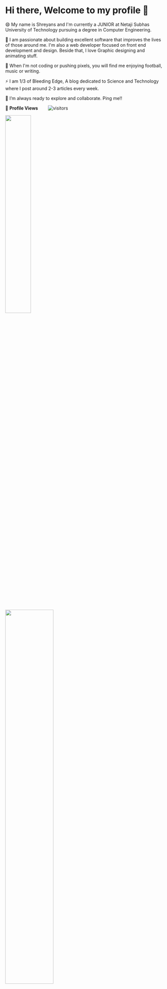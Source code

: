 <!--
### Hi there 👋

**Shreyans121/Shreyans121** is a ✨ _special_ ✨ repository because its `README.md` (this file) appears on your GitHub profile.

Here are some ideas to get you started:

- 🔭 I’m currently working on ...
- 🌱 I’m currently learning ...
- 👯 I’m looking to collaborate on ...
- 🤔 I’m looking for help with ...
- 💬 Ask me about ...
- 📫 How to reach me: ...
- 😄 Pronouns: ...
- ⚡ Fun fact: ...
![Shreyans121's github stats](https://github-readme-stats.vercel.app/api?username=shreyans121&show_icons=true&theme=radical&count_private=true)
<img src="https://github-readme-stats.vercel.app/api?username=Shreyans121&hide_rank=false&show_icons=true&hide_title=false&count_private=true&theme=graywhite&hide_border=true&include_all_commits=true" width="55%"/> 

-->

# Hi there, Welcome to my profile 👋 

😄 My name is Shreyans and I'm currently a JUNIOR at Netaji Subhas University of Technology pursuing a degree in Computer Engineering. 

🔭 I am passionate about building excellent software that improves the lives of those around me. I'm also a web developer focused on front end development and design. Beside that, I love Graphic designing and animating stuff.

🌱 When I'm not coding or pushing pixels, you will find me enjoying football, music or writing.

⚡ I am 1/3 of Bleeding Edge, A blog dedicated to Science and Technology where I post around 2-3 articles every week.

👯 I’m always ready to explore and collaborate. Ping me!!

<!--  PROFILES VIEWS -->
🌱 **Profile Views**&nbsp;&nbsp;&nbsp;&nbsp;&nbsp;&nbsp;&nbsp;
![visitors](https://profile-counter.glitch.me/ritikumariupadhyay24/count.svg?align=center)

<img src="https://github-readme-stats.vercel.app/api/top-langs/?username=Shreyans121&theme=graywhite&layout=compact&langs_count=8&hide_border=true&exclude_repo=comp-graph-finalProject,beautifulTrees_IS_F311" width="40%">  &emsp; &emsp; <img src="https://github-readme-streak-stats.herokuapp.com?user=Shreyans121&hide_border=true&date_format=M%20j%5B%2C%20Y%5D" width="55%" />

## 📫 Let's talk!

[<img align="left" alt="Shreyans | Gmail" width="22px" src="https://cdn.jsdelivr.net/npm/simple-icons@3.7.0/icons/gmail.svg" />][gmail]
[<img align="left" alt="Shreyans | LinkedIn" width="22px" src="https://cdn.jsdelivr.net/npm/simple-icons@v3/icons/linkedin.svg" />][linkedin]
[<img align="left" alt="Bleeding Edge | Medium" width="22px" src="https://cdn.jsdelivr.net/npm/simple-icons@v3/icons/medium.svg" />][medium]

[gmail]: mailto:jainshreyans121@gmail.com
[linkedin]: https://www.linkedin.com/in/shreyans-jain-88ba571a5/
[medium]:https://bleedingedge.medium.com/
